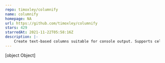 ```yaml
---
repo: timoxley/columnify
name: columnify
homepage: NA
url: https://github.com/timoxley/columnify
stars: 429
starredAt: 2021-11-22T05:58:16Z
description: |-
    Create text-based columns suitable for console output. Supports cell wrapping.
---
```


[object Object]
